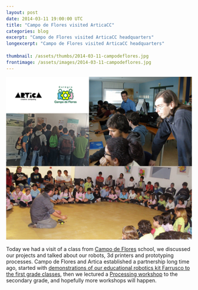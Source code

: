 ```yaml
---
layout: post
date: 2014-03-11 19:00:00 UTC
title: "Campo de Flores visited ArticaCC"
categories: blog
excerpt: "Campo de Flores visited ArticaCC headquarters"
longexcerpt: "Campo de Flores visited ArticaCC headquarters"

thumbnail: /assets/thumbs/2014-03-11-campodeflores.jpg
frontimage: /assets/images/2014-03-11-campodeflores.jpg
---
```



<img class="postimage" src="/assets/images/2014-03-11-campodeflores.jpg"/>

Today we had a visit of a class from <a href="http://campodeflores.com/">Campo de Flores</a> school, we discussed our projects and talked about our robots, 3d printers and prototyping processes. Campo de Flores and Artica established a partnership long time ago, started with <a href="http://artica.cc/blog/2013/05/23/farrusco-colegio-campo-de-flores.html">demonstrations of our educational robotics kit Farrusco to the first grade classes</a>, then we lectured a <a href="http://artica.cc/blog/2013/11/16/processing-campo-de-flores.html">Processing workshop</a> to the secondary grade, and hopefully more workshops will happen. 